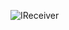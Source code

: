 ![IReceiver](https://user-images.githubusercontent.com/99992207/224219554-4a6cac59-121a-49d7-81ce-a11b7f06e155.png)
